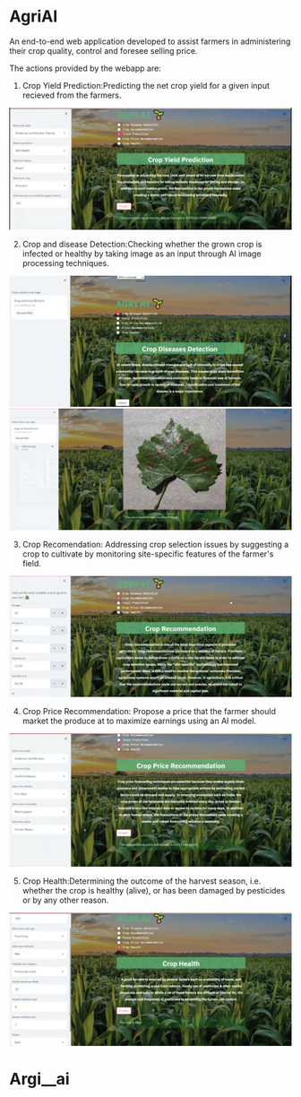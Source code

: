 # AgriAI
An end-to-end web application developed to assist farmers in administering their crop quality, control and foresee selling price. 

The actions provided by the webapp are:
1. Crop Yield Prediction:Predicting the net crop yield for a given input recieved from the farmers.

![alt.text](crop_yield.png)

2. Crop and disease Detection:Checking whether the grown crop is infected or healthy by taking image as an input through AI image processing techniques.

![alt.text](crop_disease.png)
![alt.text](crooppp.png)

3. Crop Recomendation: Addressing crop selection issues by suggesting a crop to cultivate by monitoring site-specific features of the farmer's field.

![alt.text](Crop_REcoomendation.png)

4. Crop Price Recommendation: Propose a price that the farmer should market the produce at to maximize earnings using an AI model. 

![alt.text](crop_price_recommendation.png)

5. Crop Health:Determining the outcome of the harvest season, i.e. whether the crop is healthy (alive), or has been damaged by pesticides or by any other reason.
 
![alt.text](Crop_Health.png)
# Argi__ai
